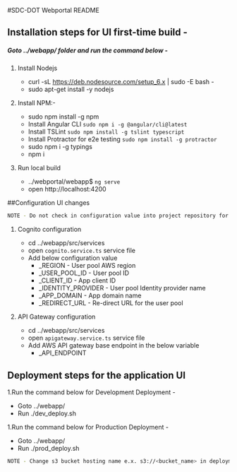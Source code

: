 
#SDC-DOT Webportal README


## Installation steps for UI first-time build -

##### Goto ../webapp/ folder and run the command below -
1. Install Nodejs
   * curl -sL https://deb.nodesource.com/setup_6.x | sudo -E bash -
   * sudo apt-get install -y nodejs

2. Install NPM:-
   * sudo npm install -g npm
   * Install Angular CLI `sudo npm i -g @angular/cli@latest`
   * Install TSLint `sudo npm install -g tslint typescript`
   * Install Protractor for e2e testing `sudo npm install -g protractor`
   * sudo npm i -g typings
   * npm i

3. Run local build
   * ../webportal/webapp$  `ng serve`
   * open http://localhost:4200
   
   
##Configuration UI changes

```sh 
NOTE - Do not check in configuration value into project repository for the security purpose
```


1. Cognito configuration
    * cd ../webapp/src/services
    * open `cognito.service.ts` service file
    * Add below configuration value
        - _REGION - User pool AWS region
        - _USER_POOL_ID - User pool ID
        - _CLIENT_ID - App client ID
        - _IDENTITY_PROVIDER - User pool Identity provider name
        - _APP_DOMAIN - App domain name
        - _REDIRECT_URL - Re-direct URL for the user pool
        
2. API Gateway configuration
     * cd ../webapp/src/services
     * open `apigateway.service.ts` service file 
     * Add AWS API gateway base endpoint in the below variable
        - _API_ENDPOINT    
       
        

## Deployment steps for the application UI
1.Run the command below for Development Deployment -
   * Goto ../webapp/
   * Run ./dev_deploy.sh
    
1.Run the command below for Production Deployment -
   * Goto ../webapp/
   * Run ./prod_deploy.sh 
   
```sh 
NOTE - Change s3 bucket hosting name e.x. s3://<bucket_name> in deployment script 
```   
